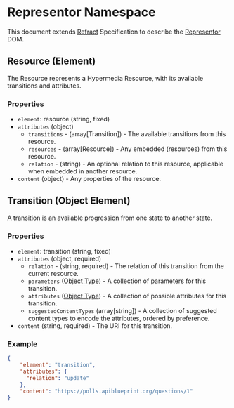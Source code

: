 # Representor Namespace

This document extends [Refract](../refract-spec.md) Specification to describe the [Representor](https://github.com/the-hypermedia-project/charter) DOM.

## Resource (Element)

The Resource represents a Hypermedia Resource, with its available transitions and attributes.

### Properties

- `element`: resource (string, fixed)
- `attributes` (object)
    - `transitions` - (array[Transition]) - The available transitions from this resource.
    - `resources` - (array[Resource]) - Any embedded (resources) from this resource.
    - `relation` - (string) - An optional relation to this resource, applicable when embedded in another resource.
- `content` (object) - Any properties of the resource.

## Transition (Object Element)

A transition is an available progression from one state to another state.

### Properties

- `element`: transition (string, fixed)
- `attributes` (object, required)
    - `relation` - (string, required) - The relation of this transition from the current resource.
    - `parameters` ([Object Type][]) - A collection of parameters for this transition.
    - `attributes` ([Object Type][]) - A collection of possible attributes for this transition.
    - `suggestedContentTypes` (array[string]) - A collection of suggested content types to encode the attributes, ordered by preference.
- `content` (string, required) - The URI for this transition.

### Example

```json
{
    "element": "transition",
    "attributes": {
      "relation": "update"
    },
    "content": "https://polls.apiblueprint.org/questions/1"
}
```

[Object Type]: https://github.com/refractproject/refract-spec/blob/master/namespaces/mson-namespace.md#object-type-object-element

